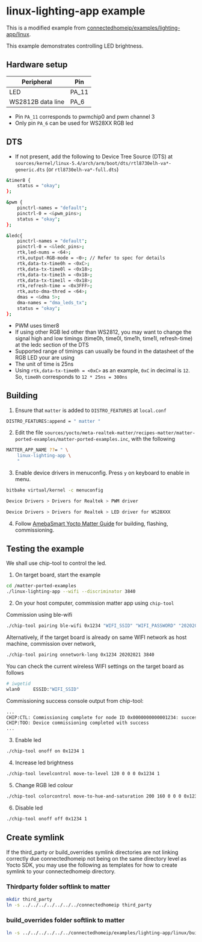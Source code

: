 # linux-lighting-app example

This is a modified example from [connectedhomeip/examples/lighting-app/linux](https://github.com/project-chip/connectedhomeip/tree/master/examples/lighting-app/linux).

This example demonstrates controlling LED brightness.

## Hardware setup

| Peripheral        | Pin   |
| ----------------- | ----- |
| LED               | PA_11 |
| WS2812B data line | PA_6  |

- Pin `PA_11` corresponds to pwmchip0 and pwm channel 3
- Only pin `PA_6` can be used for WS28XX RGB led

## DTS
- If not present, add the following to Device Tree Source (DTS) at `sources/kernel/linux-5.4/arch/arm/boot/dts/rtl8730elh-va*-generic.dts` (or `rtl8730elh-va*-full.dts`)

```bash
&timer8 {
	status = "okay";
};

&pwm {
	pinctrl-names = "default";
	pinctrl-0 = <&pwm_pins>;
	status = "okay";
};

&ledc{
	pinctrl-names = "default";
	pinctrl-0 = <&ledc_pins>;
	rtk,led-nums = <64>;
	rtk,output-RGB-mode = <0>; // Refer to spec for details
	rtk,data-tx-time0h = <0xC>;
	rtk,data-tx-time0l = <0x18>;
	rtk,data-tx-time1h = <0x18>;
	rtk,data-tx-time1l = <0x18>;
	rtk,refresh-time = <0x3FFF>;
	rtk,auto-dma-thred = <64>;
	dmas = <&dma 5>;
	dma-names = "dma_leds_tx";
	status = "okay";
};
```

- PWM uses timer8
- If using other RGB led other than WS2812, you may want to change the signal high and low timings (time0h, time0l, time1h, time1l, refresh-time) at the ledc section of the DTS
- Supported range of timings can usually be found in the datasheet of the RGB LED your are using
- The unit of time is 25ns
- Using `rtk,data-tx-time0h = <0xC>` as an example, `0xC` in decimal is `12`. So, `time0h` corresponds to `12 * 25ns = 300ns`

## Building
1. Ensure that `matter` is added to `DISTRO_FEATURES` at `local.conf`
```bash
DISTRO_FEATURES:append = " matter "
```

2. Edit the file `sources/yocto/meta-realtek-matter/recipes-matter/matter-ported-examples/matter-ported-examples.inc`, with the following
```bash
MATTER_APP_NAME ??= " \
    linux-lighting-app \
    "
```

3. Enable device drivers in menuconfig. Press `y` on keyboard to enable in menu.
```bash
bitbake virtual/kernel -c menuconfig
```

```bash
Device Drivers > Drivers for Realtek > PWM driver
```

```bash
Device Drivers > Drivers for Realtek > LED driver for WS28XXX
```

4. Follow [AmebaSmart Yocto Matter Guide](<../../doc/AmebaSmart Yocto Matter Guide.md>) for building, flashing, commissioning.

## Testing the example
We shall use chip-tool to control the led.

1. On target board, start the example
```bash
cd /matter-ported-examples
./linux-lighting-app --wifi --discriminator 3840
```

2. On your host computer, commission matter app using `chip-tool`

Commission using ble-wifi
```bash
./chip-tool pairing ble-wifi 0x1234 "WIFI_SSID" "WIFI_PASSWORD" "20202021" "3840"
```

Alternatively, if the target board is already on same WIFI network as host machine, commission over network,
```bash
./chip-tool pairing onnetwork-long 0x1234 20202021 3840
```

You can check the current wireless WIFI settings on the target board as follows
```bash
# iwgetid
wlan0     ESSID:"WIFI_SSID"
```

Commissioning success console output from chip-tool:
```bash
...
CHIP:CTL: Commissioning complete for node ID 0x0000000000001234: success
CHIP:TOO: Device commissioning completed with success
...
```

3. Enable led
```bash
./chip-tool onoff on 0x1234 1
```

4. Increase led brightness
```bash
./chip-tool levelcontrol move-to-level 120 0 0 0 0x1234 1
```

5. Change RGB led colour
```bash
./chip-tool colorcontrol move-to-hue-and-saturation 200 160 0 0 0 0x1234 1
```

6. Disable led
```bash
./chip-tool onoff off 0x1234 1
```


## Create symlink
If the third_party or build_overrides symlink directories are not linking correctly due connectedhomeip not being on the same directory level as Yocto SDK, you may use the following as templates for how to create symlink to your connectedhomeip directory.

### Thirdparty folder softlink to matter

```bash
mkdir third_party
ln -s ../../../../../../../connectedhomeip third_party
```

### build_overrides folder softlink to matter

```bash
ln -s ../../../../../../connectedhomeip/examples/lighting-app/linux/build_overrides
```

